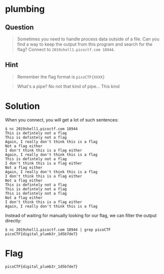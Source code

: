 # plumbing
## Question
>Sometimes you need to handle process data outside of a file. Can you find a way to keep the output from this program and search for the flag? Connect to `2019shell1.picoctf.com 18944`.

## Hint
>Remember the flag format is `picoCTF{XXXX}`

>What's a pipe? No not that kind of pipe... This kind

# Solution
When you connect, you will get a lot of such sentences:
~~~~
$ nc 2019shell1.picoctf.com 18944
This is defintely not a flag
This is defintely not a flag
Again, I really don't think this is a flag
Not a flag either
I don't think this is a flag either
Again, I really don't think this is a flag
This is defintely not a flag
I don't think this is a flag either
Not a flag either
Again, I really don't think this is a flag
I don't think this is a flag either
Not a flag either
This is defintely not a flag
This is defintely not a flag
This is defintely not a flag
Not a flag either
I don't think this is a flag either
Again, I really don't think this is a flag
~~~~

Instead of waiting for manually looking for our flag, we can filter the output directly:
~~~~
$ nc 2019shell1.picoctf.com 18944 | grep picoCTF
picoCTF{digital_plumb3r_1d5b7de7}
~~~~

# Flag
`picoCTF{digital_plumb3r_1d5b7de7}`

